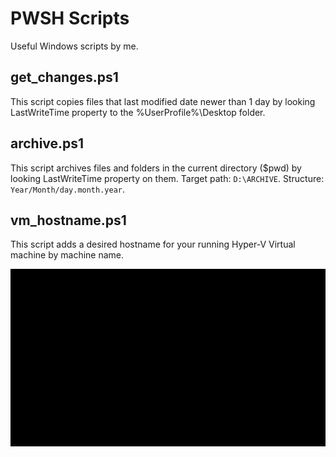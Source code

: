 # PWSH Scripts
Useful Windows scripts by me.

## get_changes.ps1
This script copies files that last modified date newer than 1 day by looking LastWriteTime property to the %UserProfile%\Desktop folder.

## archive.ps1
This script archives files and folders in the current directory ($pwd) by looking LastWriteTime property on them. Target path: `D:\ARCHIVE`. Structure: `Year/Month/day.month.year`.

## vm_hostname.ps1

This script adds a desired hostname for your running Hyper-V Virtual machine by machine name.

![Screenshot of vm_hostname](/screenshots/add-hostname-for-vms.gif)